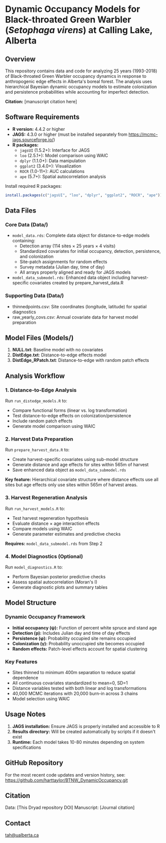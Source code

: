 # Dynamic Occupancy Models for Black-throated Green Warbler (*Setophaga virens*) at Calling Lake, Alberta

## Overview

This repository contains data and code for analyzing 25 years (1993-2018) of Black-throated Green Warbler occupancy dynamics in response to anthropogenic edge effects in Alberta's boreal forest. The analysis uses hierarchical Bayesian dynamic occupancy models to estimate colonization and persistence probabilities while accounting for imperfect detection.

**Citation:** [manuscript citation here]

## Software Requirements

- **R version:** 4.4.2 or higher
- **JAGS:** 4.3.0 or higher (must be installed separately from https://mcmc-jags.sourceforge.io/)
- **R packages:**
  - `jagsUI` (1.5.2+): Interface for JAGS
  - `loo` (2.5.1+): Model comparison using WAIC
  - `dplyr` (1.1.0+): Data manipulation
  - `ggplot2` (3.4.0+): Visualization
  - `ROCR` (1.0-11+): AUC calculations
  - `ape` (5.7+): Spatial autocorrelation analysis

Install required R packages:
```r
install.packages(c("jagsUI", "loo", "dplyr", "ggplot2", "ROCR", "ape"))
```

## Data Files

### Core Data (Data/)
- `model_data.rds`: Complete data object for distance-to-edge models containing:
  - Detection array (114 sites × 25 years × 4 visits)
  - Standardized covariates for initial occupancy, detection, persistence, and colonization
  - Site-patch assignments for random effects
  - Survey metadata (Julian day, time of day)
  - All arrays properly aligned and ready for JAGS models
- `model_data_submodel.rds`: Enhanced data object including harvest-specific covariates created by prepare_harvest_data.R

### Supporting Data (Data/)
- thinnedpoints.csv: Site coordinates (longitude, latitude) for spatial diagnostics
- raw_yearly_covs.csv: Annual covariate data for harvest model preparation

## Model Files (Models/)

1. **NULL.txt**: Baseline model with no covariates
2. **DistEdge.txt**: Distance-to-edge effects model  
3. **DistEdge_RPatch.txt**: Distance-to-edge with random patch effects


## Analysis Workflow

### 1. Distance-to-Edge Analysis
Run `run_distedge_models.R` to:
- Compare functional forms (linear vs. log transformation)
- Test distance-to-edge effects on colonization/persistence
- Include random patch effects
- Generate model comparison using WAIC

### 2. Harvest Data Preparation
Run `prepare_harvest_data.R` to:
- Create harvest-specific covariates using sub-model structure
- Generate distance and age effects for sites within 565m of harvest
- Save enhanced data object as `model_data_submodel.rds`

**Key feature:** Hierarchical covariate structure where distance effects use all sites but age effects only use sites within 565m of harvest areas.

### 3. Harvest Regeneration Analysis
Run `run_harvest_models.R` to:
- Test harvest regeneration hypothesis
- Evaluate distance × age interaction effects
- Compare models using WAIC
- Generate parameter estimates and predictive checks

**Requires:** `model_data_submodel.rds` from Step 2

### 4. Model Diagnostics (Optional)
Run `model_diagnostics.R` to:
- Perform Bayesian posterior predictive checks
- Assess spatial autocorrelation (Moran's I)
- Generate diagnostic plots and summary tables

## Model Structure

### Dynamic Occupancy Framework
- **Initial occupancy (ψ):** Function of percent white spruce and stand age
- **Detection (p):** Includes Julian day and time of day effects
- **Persistence (φ):** Probability occupied site remains occupied
- **Colonization (γ):** Probability unoccupied site becomes occupied
- **Random effects:** Patch-level effects account for spatial clustering

### Key Features
- Sites thinned to minimum 400m separation to reduce spatial dependence
- All continuous covariates standardized to mean=0, SD=1
- Distance variables tested with both linear and log transformations
- 40,000 MCMC iterations with 20,000 burn-in across 3 chains
- Model selection using WAIC

## Usage Notes

1. **JAGS installation:** Ensure JAGS is properly installed and accessible to R
2. **Results directory:** Will be created automatically by scripts if it doesn't exist
4. **Runtime:** Each model takes 10-80 minutes depending on system specifications

## GitHub Repository

For the most recent code updates and version history, see:
https://github.com/harttaylor/BTNW_DynamicOccupancy.git

## Citation

Data: [This Dryad repository DOI]
Manuscript: [Journal citation]

## Contact

tah@ualberta.ca

